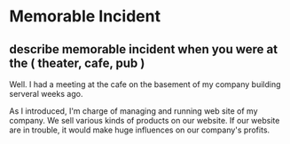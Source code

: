 # Memorable Incident

## describe memorable incident when you were at the ( theater, cafe, pub )

Well. I had a meeting at the cafe on the basement of my company building serveral weeks ago. 

As I introduced, I'm charge of managing and running web site of my company. We sell various kinds of products on our website. If our website are in trouble, it would make huge influences on our company's profits.

